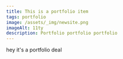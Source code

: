 ```yaml
---
title: This is a portfolio item
tags: portfolio
image: /assets/_img/newsite.png
imageAlt: 11ty
description: Portfolio portfolio portfolio
---
```


hey it's a portfolio deal